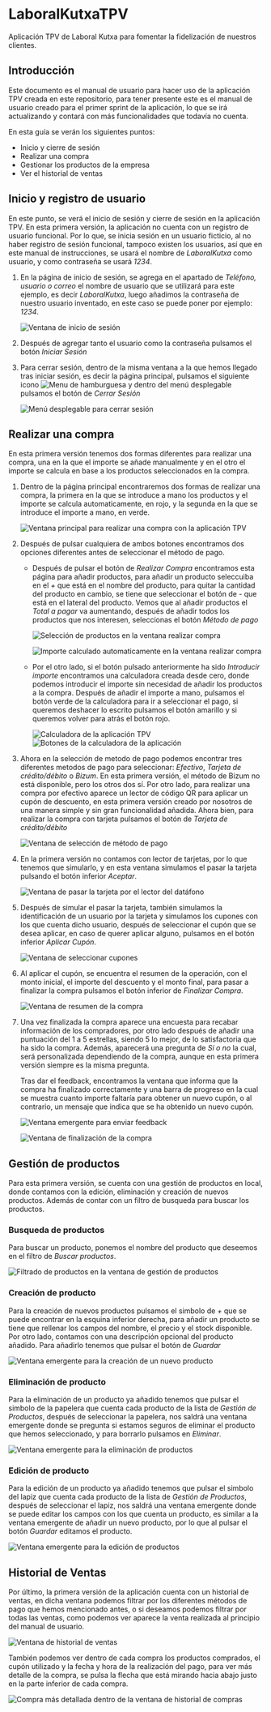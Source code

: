 # LaboralKutxaTPV
Aplicación TPV de Laboral Kutxa para fomentar la fidelización de nuestros clientes.

## Introducción
Este documento es el manual de usuario para hacer uso de la aplicación TPV creada en este repositorio, para tener presente este es el manual de usuario creado para el primer sprint de la aplicación, lo que se irá actualizando y contará con más funcionalidades que todavía no cuenta.  

En esta guía se verán los siguientes puntos:
 * Inicio y cierre de sesión
 * Realizar una compra
 * Gestionar los productos de la empresa
 * Ver el historial de ventas
## Inicio y registro de usuario
En este punto, se verá el inicio de sesión y cierre de sesión en la aplicación TPV. En esta primera versión, la aplicación no cuenta con un registro de usuario funcional. Por lo que, se inicia sesión en un usuario ficticio, al no haber registro de sesión funcional, tampoco existen los usuarios, así que en este manual de instrucciones, se usará el nombre de _LaboralKutxa_ como usuario, y como contraseña se usará _1234_.  

 1. En la página de inicio de sesión, se agrega en el apartado de _Teléfono, usuario o correo_ el nombre de usuario que se utilizará para este ejemplo, es decir *_LaboralKutxa_*, luego añadimos la contraseña de nuestro usuario inventado, en este caso se puede poner por ejemplo: _1234_.
 
       ![Ventana de inicio de sesión](https://github.com/user-attachments/assets/6c294091-5efb-496b-b6e4-75b834cbee97)

 2. Después de agregar tanto el usuario como la contraseña pulsamos el botón _*Iniciar Sesión*_
 3. Para cerrar sesión, dentro de la misma ventana a la que hemos llegado tras iniciar sesión, es decir la página principal, pulsamos el siguiente icono ![Menu de hamburguesa](https://github.com/user-attachments/assets/964d615c-9ccf-4fe9-8723-6ef2433ad7ce) y dentro del menú desplegable pulsamos el botón de _*Cerrar Sesión*_

      ![Menú desplegable para cerrar sesión](https://github.com/user-attachments/assets/bb67341a-c61d-4ba4-aeb1-d852de7cdab6)

## Realizar una compra
En esta primera versión tenemos dos formas diferentes para realizar una compra, una en la que el importe se añade manualmente y en el otro el importe se calcula en base a los productos seleccionados en la compra.

 1. Dentro de la página principal encontraremos dos formas de realizar una compra, la primera en la que se introduce a mano los productos y el importe se calcula automaticamente, en rojo, y la segunda en la que se introduce el importe a mano, en verde.

     ![Ventana principal para realizar una compra con la aplicación TPV](https://github.com/user-attachments/assets/70fdfba4-56d5-46ac-9cbb-3b54d228aa7d)

 2. Después de pulsar cualquiera de ambos botones encontramos dos opciones diferentes antes de seleccionar el método de pago.

    * Después de pulsar el botón de _*Realizar Compra*_ encontramos esta página para añadir productos, para añadir un producto seleccuiba en el *+* que está en el nombre del producto, para quitar la cantidad del producto en cambio, se tiene que seleccionar el botón de *-* que está en el lateral del producto. Vemos que al añadir productos el _Total a pagar_ va aumentando, después de añadir todos los productos que nos interesen, seleccionas el botón _*Método de pago*_

        ![Selección de productos en la ventana realizar compra](https://github.com/user-attachments/assets/0f70a021-7506-44f2-a706-13d721bb4503)

        ![Importe calculado automaticamente en la ventana realizar compra](https://github.com/user-attachments/assets/53c6c8f7-a557-4f63-9598-b17652530e91)

    * Por el otro lado, si el botón pulsado anteriormente ha sido _Introducir importe_ encontramos una calculadora creada desde cero, donde podemos introducir el importe sin necesidad de añadir los productos a la compra. Después de añadir el importe a mano, pulsamos el botón verde de la calculadora para ir a seleccionar el pago, si queremos deshacer lo escrito pulsamos el botón amarillo y si queremos volver para atrás el botón rojo.

        ![Calculadora de la aplicación TPV](https://github.com/user-attachments/assets/0dbb1260-2802-4799-9bfb-b8dcb350f88d)  
        ![Botones de la calculadora de la aplicación](https://github.com/user-attachments/assets/e07e55a8-fb76-464f-88d2-b7f98c166105)

 3. Ahora en la selección de metodo de pago podemos encontrar tres diferentes metodos de pago para seleccionar: _Efectivo_, _Tarjeta de crédito/débito_ o _Bizum_. En esta primera versión, el método de Bizum no está disponible, pero los otros dos sí. Por otro lado, para realizar una compra por efectivo aparece un lector de código QR para aplicar un cupón de descuento, en esta primera versión creado por nosotros de una manera simple y sin gran funcionalidad añadida. Ahora bien, para realizar la compra con tarjeta pulsamos el botón de _*Tarjeta de crédito/débito*_

    ![Ventana de selección de método de pago](https://github.com/user-attachments/assets/c76cba0f-44fb-4f55-b3a3-c5b3cb556c3f)

 4. En la primera versión no contamos con lector de tarjetas, por lo que tenemos que simularlo, y en esta ventana simulamos el pasar la tarjeta pulsando el botón inferior _*Aceptar*_.

    ![Ventana de pasar la tarjeta por el lector del datáfono](https://github.com/user-attachments/assets/349b56d0-e4a3-45e3-8df4-72ce740f5227)

 5. Después de simular el pasar la tarjeta, también simulamos la identificación de un usuario por la tarjeta y simulamos los cupones con los que cuenta dicho usuario, después de seleccionar el cupón que se desea aplicar, en caso de querer aplicar alguno, pulsamos en el botón inferior _*Aplicar Cupón*_.

    ![Ventana de seleccionar cupones](https://github.com/user-attachments/assets/8ededfed-aa6e-4276-af00-fb346bbd8e5c)


 6. Al aplicar el cupón, se encuentra el resumen de la operación, con el monto inicial, el importe del descuento y el monto final, para pasar a finalizar la compra pulsamos el botón inferior de _*Finalizar Compra*_.

    ![Ventana de resumen de la compra](https://github.com/user-attachments/assets/1cbe2fda-0a49-435d-95bb-7e24e62407db)

 7. Una vez finalizada la compra aparece una encuesta para recabar información de los compradores, por otro lado después de añadir una puntuación del 1 a 5 estrellas, siendo 5 lo mejor, de lo satisfactoria que ha sido la compra. Además, aparecerá una pregunta de _Sí o no_ la cual, será personalizada dependiendo de la compra, aunque en esta primera versión siempre es la misma pregunta.  

    Tras dar el feedback, encontramos la ventana que informa que la compra ha finalizado correctamente y una barra de progreso en la cual se muestra cuanto importe faltaría para obtener un nuevo cupón, o al contrario, un mensaje que indica que se ha obtenido un nuevo cupón.

    ![Ventana emergente para enviar feedback](https://github.com/user-attachments/assets/5b40afde-4f7f-4251-acc6-9fb1a2c8c28e)

    ![Ventana de finalización de la compra](https://github.com/user-attachments/assets/54b10927-9a46-477a-bc74-929656daa253)

## Gestión de productos
Para esta primera versión, se cuenta con una gestión de productos en local, donde contamos con la edición, eliminación y creación de nuevos productos. Además de contar con un filtro de busqueda para buscar los productos.

### Busqueda de productos
Para buscar un producto, ponemos el nombre del producto que deseemos en el filtro de _Buscar productos_.

  ![Filtrado de productos en la ventana de gestión de productos](https://github.com/user-attachments/assets/a9c77133-f451-4136-9761-c5b74b65f5cf)

### Creación de producto
Para la creación de nuevos productos pulsamos el simbolo de *+* que se puede encontrar en la esquina inferior derecha, para añadir un producto se tiene que rellenar los campos del nombre, el precio y el stock disponible. Por otro lado, contamos con una descripción opcional del producto añadido. Para añadirlo tenemos que pulsar el botón de *_Guardar_*

  ![Ventana emergente para la creación de un nuevo producto](https://github.com/user-attachments/assets/683df7a4-2f9f-46d1-8c34-ddbe6c0d7bfb)

### Eliminación de producto
Para la eliminación de un producto ya añadido tenemos que pulsar el simbolo de la papelera que cuenta cada producto de la lista de _Gestión de Productos_, después de seleccionar la papelera, nos saldrá una ventana emergente donde se pregunta si estamos seguros de eliminar el producto que hemos seleccionado, y para borrarlo pulsamos en _*Eliminar*_.

  ![Ventana emergente para la eliminación de productos](https://github.com/user-attachments/assets/9798be8d-5226-491a-a6bb-4222098bb3d8)

### Edición de producto
Para la edición de un producto ya añadido tenemos que pulsar el simbolo del lapiz que cuenta cada producto de la lista de _Gestión de Productos_, después de seleccionar el lapiz, nos saldrá una ventana emergente donde se puede editar los campos con los que cuenta un producto, es similar a la ventana emergente de añadir un nuevo producto, por lo que al pulsar el botón _*Guardar*_ editamos el producto.

  ![Ventana emergente para la edición de productos](https://github.com/user-attachments/assets/b8fe906e-1c68-4c95-b239-623f4cc35a00)

## Historial de Ventas
Por último, la primera versión de la aplicación cuenta con un historial de ventas, en dicha ventana podemos filtrar por los diferentes métodos de pago que hemos mencionado antes, o si deseamos podemos filtrar por todas las ventas, como podemos ver aparece la venta realizada al principio del manual de usuario.

  ![Ventana de historial de ventas](https://github.com/user-attachments/assets/8d5b2d4c-ab83-4da0-9904-985cb18f0269)

También podemos ver dentro de cada compra los productos comprados, el cupón utilizado y la fecha y hora de la realización del pago, para ver más detalle de la compra, se pulsa la flecha que está mirando hacia abajo justo en la parte inferior de cada compra.

  ![Compra más detallada dentro de la ventana de historial de compras](https://github.com/user-attachments/assets/66559725-b3d1-4191-89bb-c7805ef26a42)
  
